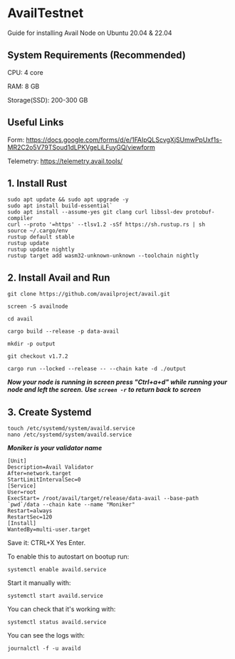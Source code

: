 # AvailTestnet
Guide for installing Avail Node on Ubuntu 20.04 &amp; 22.04

## System Requirements (Recommended)

CPU: 4 core

RAM: 8 GB

Storage(SSD): 200-300 GB

## Useful Links

Form: https://docs.google.com/forms/d/e/1FAIpQLScvgXjSUmwPpUxf1s-MR2C2o5V79TSoud1dLPKVgeLiLFuyGQ/viewform

Telemetry: https://telemetry.avail.tools/

## 1. Install Rust


```
sudo apt update && sudo apt upgrade -y
sudo apt install build-essential`
sudo apt install --assume-yes git clang curl libssl-dev protobuf-compiler
curl --proto '=https' --tlsv1.2 -sSf https://sh.rustup.rs | sh
source ~/.cargo/env
rustup default stable
rustup update
rustup update nightly
rustup target add wasm32-unknown-unknown --toolchain nightly
```

## 2. Install Avail and Run

```
git clone https://github.com/availproject/avail.git
```
```
screen -S availnode
```
```
cd avail
```
```
cargo build --release -p data-avail
```
```
mkdir -p output
```
```
git checkout v1.7.2
```
```
cargo run --locked --release -- --chain kate -d ./output
```

***Now your node is running in screen press "Ctrl+a+d" while running your node and left the screen.***
***Use ``screen -r`` to return back to screen***

## 3. Create Systemd

```
touch /etc/systemd/system/availd.service
nano /etc/systemd/system/availd.service
```

***Moniker is your validator name***

```
[Unit]
Description=Avail Validator
After=network.target
StartLimitIntervalSec=0
[Service]
User=root
ExecStart= /root/avail/target/release/data-avail --base-path `pwd`/data --chain kate --name "Moniker"
Restart=always
RestartSec=120
[Install]
WantedBy=multi-user.target
```

Save it: CTRL+X Yes Enter.


To enable this to autostart on bootup run:

``systemctl enable availd.service``

Start it manually with:

``systemctl start availd.service``

You can check that it's working with:

``systemctl status availd.service``

You can see the logs with:

``journalctl -f -u availd``



